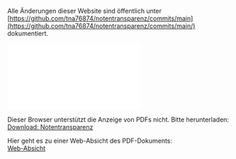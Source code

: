 Alle Änderungen dieser Website sind öffentlich unter [https://github.com/tna76874/notentransparenz/commits/main](https://github.com/tna76874/notentransparenz/commits/main/) dokumentiert.

<object data="{{ extra.urls.docfile }}" type="application/pdf" width="700px" height="700px">
    <embed src="{{ extra.urls.docfile }}">
        <p>Dieser Browser unterstützt die Anzeige von PDFs nicht. Bitte herunterladen:<br>
        <a href="{{ extra.urls.docfile }}">Download: Notentransparenz</a></p>   
    </embed>
</object>

<p>Hier geht es zu einer Web-Absicht des PDF-Dokuments:<br>
<a href="{{ extra.urls.markdown_transparenz }}">Web-Absicht</a></p>


